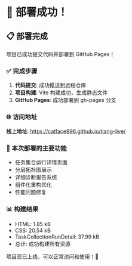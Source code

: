 # 🎉 部署成功！

## 📋 部署完成

项目已成功提交代码并部署到 GitHub Pages！

### ✅ 完成步骤
1. **代码提交**: 成功推送到远程仓库
2. **项目构建**: Vite 构建成功，生成静态文件
3. **GitHub Pages**: 成功部署到 gh-pages 分支

### 🌐 访问地址
**线上地址**: https://catface996.github.io/tiang-live/

### 🎯 本次部署的主要功能
- 任务集合运行详情页面
- 分层拓扑图展示
- 详细诊断报告系统
- 组件化重构优化
- 性能问题修复

### 📊 构建结果
- HTML: 1.85 kB
- CSS: 20.54 kB  
- TaskCollectionRunDetail: 37.99 kB
- 总计: 成功构建所有资源

项目现已上线，可以正常访问和使用！🚀
